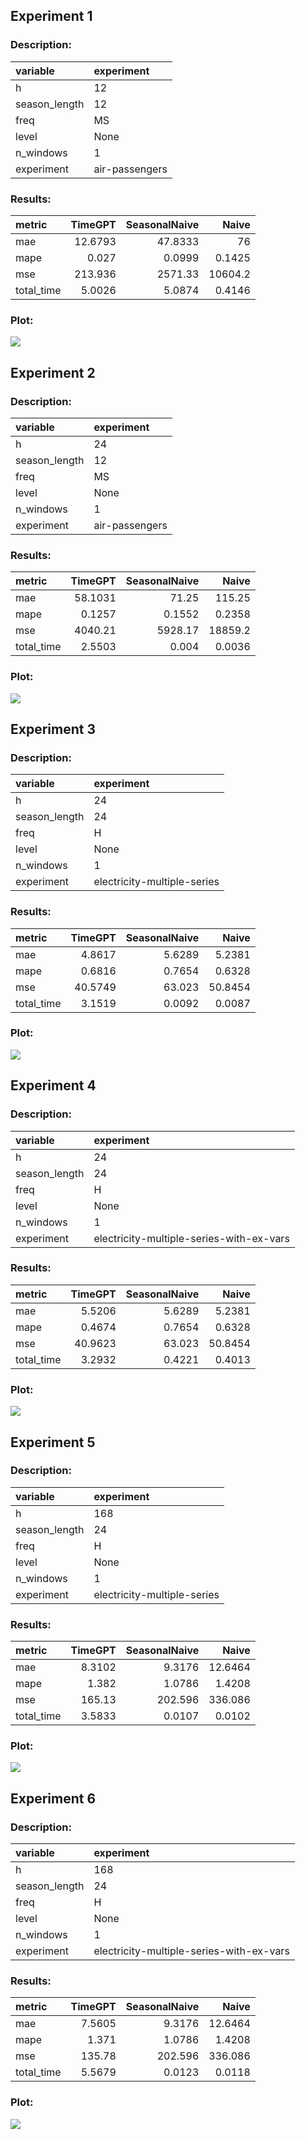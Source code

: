 ## Experiment 1
### Description:
| variable      | experiment     |
|:--------------|:---------------|
| h             | 12             |
| season_length | 12             |
| freq          | MS             |
| level         | None           |
| n_windows     | 1              |
| experiment    | air-passengers |

### Results:
| metric     |   TimeGPT |   SeasonalNaive |      Naive |
|:-----------|----------:|----------------:|-----------:|
| mae        |   12.6793 |         47.8333 |    76      |
| mape       |    0.027  |          0.0999 |     0.1425 |
| mse        |  213.936  |       2571.33   | 10604.2    |
| total_time |    5.0026 |          5.0874 |     0.4146 |

### Plot:
![](/action_files/models_performance/plots/plot_12_12_MS_None_1.png)

## Experiment 2
### Description:
| variable      | experiment     |
|:--------------|:---------------|
| h             | 24             |
| season_length | 12             |
| freq          | MS             |
| level         | None           |
| n_windows     | 1              |
| experiment    | air-passengers |

### Results:
| metric     |   TimeGPT |   SeasonalNaive |      Naive |
|:-----------|----------:|----------------:|-----------:|
| mae        |   58.1031 |         71.25   |   115.25   |
| mape       |    0.1257 |          0.1552 |     0.2358 |
| mse        | 4040.21   |       5928.17   | 18859.2    |
| total_time |    2.5503 |          0.004  |     0.0036 |

### Plot:
![](/action_files/models_performance/plots/plot_24_12_MS_None_1.png)

## Experiment 3
### Description:
| variable      | experiment                  |
|:--------------|:----------------------------|
| h             | 24                          |
| season_length | 24                          |
| freq          | H                           |
| level         | None                        |
| n_windows     | 1                           |
| experiment    | electricity-multiple-series |

### Results:
| metric     |   TimeGPT |   SeasonalNaive |   Naive |
|:-----------|----------:|----------------:|--------:|
| mae        |    4.8617 |          5.6289 |  5.2381 |
| mape       |    0.6816 |          0.7654 |  0.6328 |
| mse        |   40.5749 |         63.023  | 50.8454 |
| total_time |    3.1519 |          0.0092 |  0.0087 |

### Plot:
![](/action_files/models_performance/plots/plot_24_24_H_None_1.png)

## Experiment 4
### Description:
| variable      | experiment                               |
|:--------------|:-----------------------------------------|
| h             | 24                                       |
| season_length | 24                                       |
| freq          | H                                        |
| level         | None                                     |
| n_windows     | 1                                        |
| experiment    | electricity-multiple-series-with-ex-vars |

### Results:
| metric     |   TimeGPT |   SeasonalNaive |   Naive |
|:-----------|----------:|----------------:|--------:|
| mae        |    5.5206 |          5.6289 |  5.2381 |
| mape       |    0.4674 |          0.7654 |  0.6328 |
| mse        |   40.9623 |         63.023  | 50.8454 |
| total_time |    3.2932 |          0.4221 |  0.4013 |

### Plot:
![](/action_files/models_performance/plots/plot_24_24_H_None_1.png)

## Experiment 5
### Description:
| variable      | experiment                  |
|:--------------|:----------------------------|
| h             | 168                         |
| season_length | 24                          |
| freq          | H                           |
| level         | None                        |
| n_windows     | 1                           |
| experiment    | electricity-multiple-series |

### Results:
| metric     |   TimeGPT |   SeasonalNaive |    Naive |
|:-----------|----------:|----------------:|---------:|
| mae        |    8.3102 |          9.3176 |  12.6464 |
| mape       |    1.382  |          1.0786 |   1.4208 |
| mse        |  165.13   |        202.596  | 336.086  |
| total_time |    3.5833 |          0.0107 |   0.0102 |

### Plot:
![](/action_files/models_performance/plots/plot_168_24_H_None_1.png)

## Experiment 6
### Description:
| variable      | experiment                               |
|:--------------|:-----------------------------------------|
| h             | 168                                      |
| season_length | 24                                       |
| freq          | H                                        |
| level         | None                                     |
| n_windows     | 1                                        |
| experiment    | electricity-multiple-series-with-ex-vars |

### Results:
| metric     |   TimeGPT |   SeasonalNaive |    Naive |
|:-----------|----------:|----------------:|---------:|
| mae        |    7.5605 |          9.3176 |  12.6464 |
| mape       |    1.371  |          1.0786 |   1.4208 |
| mse        |  135.78   |        202.596  | 336.086  |
| total_time |    5.5679 |          0.0123 |   0.0118 |

### Plot:
![](/action_files/models_performance/plots/plot_168_24_H_None_1.png)

